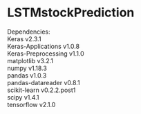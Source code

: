 # LSTMstockPrediction

Dependencies:<br>
  Keras v2.3.1<br>
  Keras-Applications v1.0.8<br>
  Keras-Preprocessing v1.1.0<br>
  matplotlib v3.2.1<br>
  numpy v1.18.3<br>
  pandas v1.0.3<br>
  pandas-datareader v0.8.1<br>
  scikit-learn v0.2.2.post1<br>
  scipy v1.4.1<br>
  tensorflow v2.1.0<br>
  
